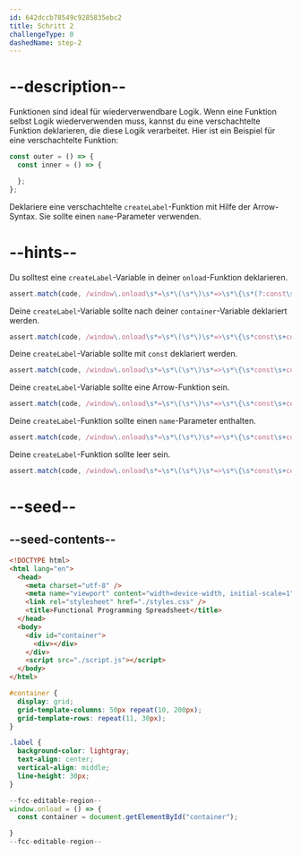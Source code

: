 ```yaml
---
id: 642dccb78549c9285835ebc2
title: Schritt 2
challengeType: 0
dashedName: step-2
---
```


# --description--

Funktionen sind ideal für wiederverwendbare Logik. Wenn eine Funktion selbst Logik wiederverwenden muss, kannst du eine verschachtelte Funktion deklarieren, die diese Logik verarbeitet. Hier ist ein Beispiel für eine verschachtelte Funktion:

```js
const outer = () => {
  const inner = () => {

  };
};
```

Deklariere eine verschachtelte `createLabel`-Funktion mit Hilfe der Arrow-Syntax. Sie sollte einen `name`-Parameter verwenden.

# --hints--

Du solltest eine `createLabel`-Variable in deiner `onload`-Funktion deklarieren.

```js
assert.match(code, /window\.onload\s*=\s*\(\s*\)\s*=>\s*\{\s*(?:const\s+container\s*=\s*document\.getElementById\(\s*('|"|`)container\1\s*\)\s*;?)?\s*(?:let|var|const)\s+createLabel/);
```

Deine `createLabel`-Variable sollte nach deiner `container`-Variable deklariert werden.

```js
assert.match(code, /window\.onload\s*=\s*\(\s*\)\s*=>\s*\{\s*const\s+container\s*=\s*document\.getElementById\(\s*('|"|`)container\1\s*\)\s*;?\s*(?:let|var|const)\s+createLabel/);
```

Deine `createLabel`-Variable sollte mit `const` deklariert werden.

```js
assert.match(code, /window\.onload\s*=\s*\(\s*\)\s*=>\s*\{\s*const\s+container\s*=\s*document\.getElementById\(\s*('|"|`)container\1\s*\)\s*;?\s*const\s+createLabel/);
```

Deine `createLabel`-Variable sollte eine Arrow-Funktion sein.

```js
assert.match(code, /window\.onload\s*=\s*\(\s*\)\s*=>\s*\{\s*const\s+container\s*=\s*document\.getElementById\(\s*('|"|`)container\1\s*\)\s*;?\s*const\s+createLabel\s*=\s*(\(.*\)|[^\s()]+)\s*=>/);
```

Deine `createLabel`-Funktion sollte einen `name`-Parameter enthalten.

```js
assert.match(code, /window\.onload\s*=\s*\(\s*\)\s*=>\s*\{\s*const\s+container\s*=\s*document\.getElementById\(\s*('|"|`)container\1\s*\)\s*;?\s*const\s+createLabel\s*=\s*(\(\s*name\s*\)|name)\s*=>/);
```

Deine `createLabel`-Funktion sollte leer sein.

```js
assert.match(code, /window\.onload\s*=\s*\(\s*\)\s*=>\s*\{\s*const\s+container\s*=\s*document\.getElementById\(\s*('|"|`)container\1\s*\)\s*;?\s*const\s+createLabel\s*=\s*(\(\s*name\s*\)|name)\s*=>\s*\{\s*\}/);
```

# --seed--

## --seed-contents--

```html
<!DOCTYPE html>
<html lang="en">
  <head>
    <meta charset="utf-8" />
    <meta name="viewport" content="width=device-width, initial-scale=1" />
    <link rel="stylesheet" href="./styles.css" />
    <title>Functional Programming Spreadsheet</title>
  </head>
  <body>
    <div id="container">
      <div></div>
    </div>
    <script src="./script.js"></script>
  </body>
</html>
```

```css
#container {
  display: grid;
  grid-template-columns: 50px repeat(10, 200px);
  grid-template-rows: repeat(11, 30px);
}

.label {
  background-color: lightgray;
  text-align: center;
  vertical-align: middle;
  line-height: 30px;
}
```

```js
--fcc-editable-region--
window.onload = () => {
  const container = document.getElementById("container");

}
--fcc-editable-region--
```
